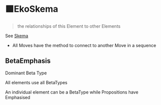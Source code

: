 # 🟩<eko>EkoSkema</eko>

> the relationships of this Element to other Elements

See [Skema](/Beta/BetaSkhema/Overview)

- All Moves have the method to connect to another Move in a sequence

## BetaEmphasis

Dominant Beta Type

All elements use all BetaTypes

An individual element can be a BetaType while Propositions have Emphasised